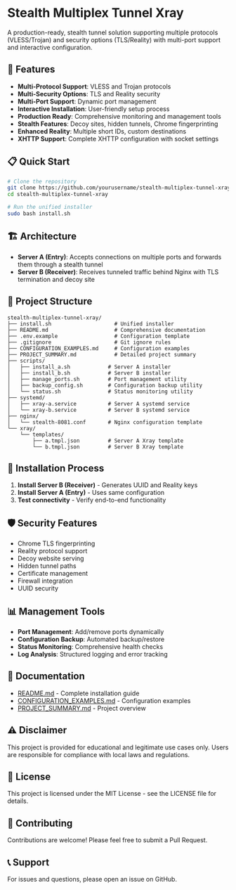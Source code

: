 # Stealth Multiplex Tunnel Xray

A production-ready, stealth tunnel solution supporting multiple protocols (VLESS/Trojan) and security options (TLS/Reality) with multi-port support and interactive configuration.

## 🚀 Features

- **Multi-Protocol Support**: VLESS and Trojan protocols
- **Multi-Security Options**: TLS and Reality security
- **Multi-Port Support**: Dynamic port management
- **Interactive Installation**: User-friendly setup process
- **Production Ready**: Comprehensive monitoring and management tools
- **Stealth Features**: Decoy sites, hidden tunnels, Chrome fingerprinting
- **Enhanced Reality**: Multiple short IDs, custom destinations
- **XHTTP Support**: Complete XHTTP configuration with socket settings

## 📋 Quick Start

```bash
# Clone the repository
git clone https://github.com/yourusername/stealth-multiplex-tunnel-xray.git
cd stealth-multiplex-tunnel-xray

# Run the unified installer
sudo bash install.sh
```

## 🏗️ Architecture

- **Server A (Entry)**: Accepts connections on multiple ports and forwards them through a stealth tunnel
- **Server B (Receiver)**: Receives tunneled traffic behind Nginx with TLS termination and decoy site

## 📁 Project Structure

```
stealth-multiplex-tunnel-xray/
├── install.sh                    # Unified installer
├── README.md                     # Comprehensive documentation
├── .env.example                  # Configuration template
├── .gitignore                    # Git ignore rules
├── CONFIGURATION_EXAMPLES.md     # Configuration examples
├── PROJECT_SUMMARY.md            # Detailed project summary
├── scripts/
│   ├── install_a.sh            # Server A installer
│   ├── install_b.sh            # Server B installer
│   ├── manage_ports.sh         # Port management utility
│   ├── backup_config.sh        # Configuration backup utility
│   └── status.sh               # Status monitoring utility
├── systemd/
│   ├── xray-a.service          # Server A systemd service
│   └── xray-b.service          # Server B systemd service
├── nginx/
│   └── stealth-8081.conf       # Nginx configuration template
└── xray/
    └── templates/
        ├── a.tmpl.json         # Server A Xray template
        └── b.tmpl.json         # Server B Xray template
```

## 🔧 Installation Process

1. **Install Server B (Receiver)** - Generates UUID and Reality keys
2. **Install Server A (Entry)** - Uses same configuration
3. **Test connectivity** - Verify end-to-end functionality

## 🛡️ Security Features

- Chrome TLS fingerprinting
- Reality protocol support
- Decoy website serving
- Hidden tunnel paths
- Certificate management
- Firewall integration
- UUID security

## 📊 Management Tools

- **Port Management**: Add/remove ports dynamically
- **Configuration Backup**: Automated backup/restore
- **Status Monitoring**: Comprehensive health checks
- **Log Analysis**: Structured logging and error tracking

## 📖 Documentation

- [README.md](README.md) - Complete installation guide
- [CONFIGURATION_EXAMPLES.md](CONFIGURATION_EXAMPLES.md) - Configuration examples
- [PROJECT_SUMMARY.md](PROJECT_SUMMARY.md) - Project overview

## ⚠️ Disclaimer

This project is provided for educational and legitimate use cases only. Users are responsible for compliance with local laws and regulations.

## 📄 License

This project is licensed under the MIT License - see the LICENSE file for details.

## 🤝 Contributing

Contributions are welcome! Please feel free to submit a Pull Request.

## 📞 Support

For issues and questions, please open an issue on GitHub.
